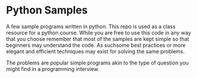 # Python Samples

A few sample programs written in python. This repo is used as a class resource for a python course. 
While you are free to use this code in any way that you choose remember that most of the samples
are kept simple so that beginners may understand the code. As suchsome best practices or more elegant 
and efficient techniques may exist for solving the same problems.

The problems are popular simple programs akin to the type of question you might find in a programming
interview.


